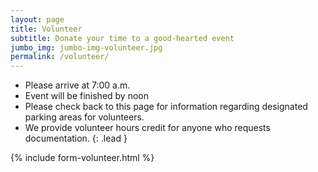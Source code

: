 ```yaml
---
layout: page
title: Volunteer
subtitle: Donate your time to a good-hearted event
jumbo_img: jumbo-img-volunteer.jpg
permalink: /volunteer/
---
```


* Please arrive at 7:00 a.m.
* Event will be finished by noon
* Please check back to this page for information regarding designated parking areas for volunteers.
* We provide volunteer hours credit for anyone who requests documentation.
{: .lead }

{% include form-volunteer.html %}
